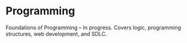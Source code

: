 # Programming

Foundations of Programming – In progress. Covers logic, programming structures, web development, and SDLC.